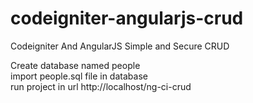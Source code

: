 # codeigniter-angularjs-crud
Codeigniter And AngularJS Simple and Secure CRUD

Create database named people <br />
import people.sql file in database <br />
run project in url http://localhost/ng-ci-crud
